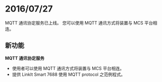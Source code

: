 # 2016/07/27


MQTT 通讯协定服务已上线。 您可以使用 MQTT 通讯方式将装置与 MCS 平台相连。

## 新功能

**MQTT 通讯协定服务**

* 使用者可以使用 MQTT 通讯方式将装置与 MCS 平台相连。
* 提供 LinkIt Smart 7688 使用 MQTT protocol 之范例程式。
